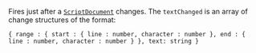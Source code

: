 Fires just after a [`ScriptDocument`](https://create.roblox.com/docs/reference/engine/classes/ScriptDocument) changes. The `textChanged` is an
array of change structures of the format:

`{ range : { start : { line : number, character : number }, end : { line : number, character : number } }, text: string }`